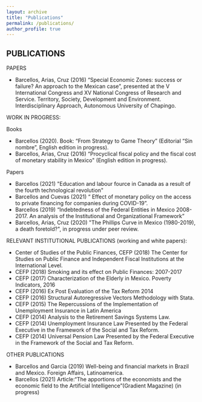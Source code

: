 ```yaml
---
layout: archive
title: "Publications"
permalink: /publications/
author_profile: true
---
```


## PUBLICATIONS

PAPERS

* Barcellos, Arias, Cruz (2016) “Special Economic Zones: success or failure? An approach to the Mexican case”, presented at the V International Congress and XV National Congress of Research and Service. Territory, Society, Development and Environment. Interdisciplinary Approach, Autonomous University of Chapingo.


WORK IN PROGRESS:

Books

* Barcellos (2020). Book: “From Strategy to Game Theory” (Editorial “Sin nombre”, English edition in progress).
* Barcellos, Arias, Cruz (2016) “Procyclical fiscal policy and the fiscal cost of monetary stability in Mexico" (English edition in progress).

Papers

* Barcellos (2021) "Education and labour fource in Canada as a result of the fourth technological revolution"
* Barcellos and Cuevas (2021) “ Effect of monetary policy on the access to private financing for companies during COVID-19”.
* Barcellos (2019) “Indebtedness of the Federal Entities in Mexico 2008-2017. An analysis of the Institutional and Organizational Framework” 
* Barcellos, Arias, Cruz (2020) "The Phillips Curve in Mexico (1980-2019), a death foretold?", in progress under peer review.

RELEVANT INSTITUTIONAL PUBLICATIONS (working and white papers):

* Center of Studies of the Public Finances, CEFP (2018) The Center for Studies on Public Finance and Independent Fiscal Institutions at the International Level.
* CEFP (2018) Smoking and its effect on Public Finances: 2007-2017
* CEFP (2017) Characterization of the Elderly in Mexico. Poverty Indicators, 2016
* CEFP (2016) Ex Post Evaluation of the Tax Reform 2014
* CEFP (2016) Structural Autoregressive Vectors Methodology with Stata.
* CEFP (2015) The Repercussions of the Implementation of Unemployment Insurance in Latin America
* CEFP (2014) Analysis to the Retirement Savings Systems Law.
* CEFP (2014) Unemployment Insurance Law Presented by the Federal Executive in the Framework of the Social and Tax Reform.
* CEFP (2014) Universal Pension Law Presented by the Federal Executive in the Framework of the Social and Tax Reform.

OTHER PUBLICATIONS
* Barcellos and Garcia (2019) Well-being and financial markets in Brazil and Mexico. Foreign Affairs, Latinoamerica.
* Barcellos (2021) Article:“The apportions of the economists and the economic field to the Artificial Intelligence”(Gradient Magazine) (in progress)



